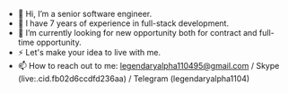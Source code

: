 <!--
**legendaryalpha4711/legendaryalpha4711** is a ✨ _special_ ✨ repository because its `README.md` (this file) appears on your GitHub profile.

Here are some ideas to get you started:

- 🔭 I’m currently working on ...
- 🌱 I’m currently learning ...
- 👯 I’m looking to collaborate on ...
- 🤔 I’m looking for help with ...
- 💬 Ask me about ...
- 📫 How to reach me: ...
- 😄 Pronouns: ...
- ⚡ Fun fact: ...
-->

- 👋 Hi, I’m a senior software engineer.
- 🌱 I have 7 years of experience in full-stack development.
- 💞️ I’m currently looking for new opportunity both for contract and full-time opportunity.
- ⚡ Let's make your idea to live with me.
- 📫 How to reach out to me: legendaryalpha110495@gmail.com / Skype (live:.cid.fb02d6ccdfd236aa) / Telegram (legendaryalpha1104)
